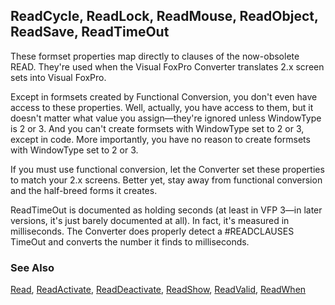 ## ReadCycle, ReadLock, ReadMouse, ReadObject, ReadSave, ReadTimeOut

These formset properties map directly to clauses of the now-obsolete READ. They're used when the Visual FoxPro Converter translates 2.x screen sets into Visual FoxPro.

Except in formsets created by Functional Conversion, you don't even have access to these properties. Well, actually, you have access to them, but it doesn't matter what value you assign&mdash;they're ignored unless WindowType is 2 or 3. And you can't create formsets with WindowType set to 2 or 3, except in code. More importantly, you have no reason to create formsets with WindowType set to 2 or 3.

If you must use functional conversion, let the Converter set these properties to match your 2.x screens. Better yet, stay away from functional conversion and the half-breed forms it creates.

ReadTimeOut is documented as holding seconds (at least in VFP 3&mdash;in later versions, it's just barely documented at all). In fact, it's measured in milliseconds. The Converter does properly detect a #READCLAUSES TimeOut and converts the number it finds to milliseconds.

### See Also

[Read](s4g184.md), [ReadActivate](s4g383.md), [ReadDeactivate](s4g383.md), [ReadShow](s4g383.md), [ReadValid](s4g383.md), [ReadWhen](s4g383.md)